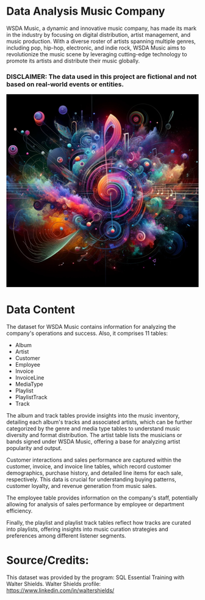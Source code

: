 # Data Analysis Music Company
WSDA Music, a dynamic and innovative music company, has made its mark in the industry by focusing on digital distribution, artist management, and music production. With a diverse roster of artists spanning multiple genres, including pop, hip-hop, electronic, and indie rock, WSDA Music aims to revolutionize the music scene by leveraging cutting-edge technology to promote its artists and distribute their music globally.

### DISCLAIMER: The data used in this project are fictional and not based on real-world events or entities.


![](WSDA_music_images/WSDA_music.jpg)


# Data Content
The dataset for WSDA Music contains information for analyzing the company's operations and success. Also, it comprises 11 tables:
- Album
- Artist
- Customer
- Employee
- Invoice
- InvoiceLine
- MediaType
- Playlist
- PlaylistTrack
- Track

The album and track tables provide insights into the music inventory, detailing each album's tracks and associated artists, which can be further categorized by the genre and media type tables to understand music diversity and format distribution. The artist table lists the musicians or bands signed under WSDA Music, offering a base for analyzing artist popularity and output.

Customer interactions and sales performance are captured within the customer, invoice, and invoice line tables, which record customer demographics, purchase history, and detailed line items for each sale, respectively. This data is crucial for understanding buying patterns, customer loyalty, and revenue generation from music sales.

The employee table provides information on the company's staff, potentially allowing for analysis of sales performance by employee or department efficiency.

Finally, the playlist and playlist track tables reflect how tracks are curated into playlists, offering insights into music curation strategies and preferences among different listener segments.


# Source/Credits:
This dataset was provided by the program: SQL Essential Training with Walter Shields. Walter Shields profile: https://www.linkedin.com/in/waltershields/

